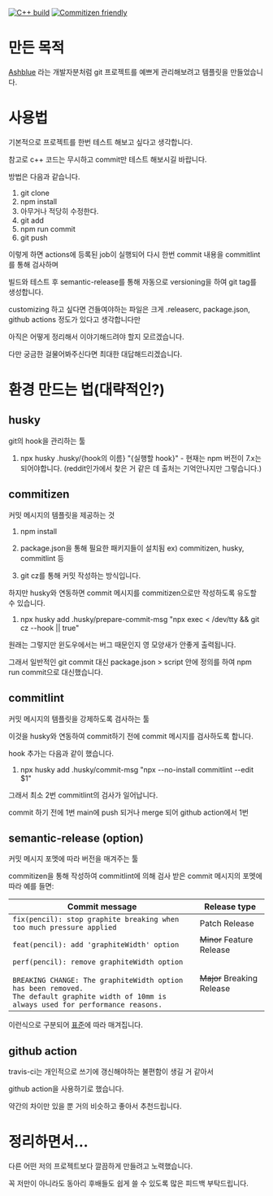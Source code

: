 [![C++ build](https://github.com/hookSSi/hookssi_template/actions/workflows/main.yml/badge.svg)](https://github.com/hookSSi/hookssi_template/actions/workflows/main.yml)
[![Commitizen friendly](https://img.shields.io/badge/commitizen-friendly-brightgreen.svg)](http://commitizen.github.io/cz-cli/)

# 만든 목적

[Ashblue](https://github.com/ashblue) 라는 개발자분처럼 git 프로젝트를 예쁘게 관리해보려고 템플릿을 만들었습니다.

# 사용법
기본적으로 프로젝트를 한번 테스트 해보고 싶다고 생각합니다.

참고로 c++ 코드는 무시하고 commit만 테스트 해보시길 바랍니다.

방법은 다음과 같습니다.

1. git clone
1. npm install 
1. 아무거나 적당히 수정한다.
1. git add
1. npm run commit
1. git push

이렇게 하면 actions에 등록된 job이 실행되어 다시 한번 commit 내용을 commitlint를 통해 검사하며

빌드와 테스트 후 semantic-release를 통해 자동으로 versioning을 하여 git tag를 생성합니다.

customizing 하고 싶다면 건들여야하는 파일은 크게 .releaserc, package.json, github actions 정도가 있다고 생각합니다만

아직은 어떻게 정리해서 이야기해드려야 할지 모르겠습니다.

다만 궁금한 걸물어봐주신다면 최대한 대답해드리겠습니다.

# 환경 만드는 법(대략적인?)

## husky

git의 hook을 관리하는 툴

1. npx husky .husky/{hook의 이름} "{실행할 hook}" - 현재는 npm 버전이 7.x는 되어야합니다. (reddit인가에서 찾은 거 같은 데 출처는 기억안나지만 그렇습니다.)

## commitizen

커밋 메시지의 템플릿을 제공하는 것

1. npm install

1. package.json을 통해 필요한 패키지들이 설치됨 ex) commitizen, husky, commitlint 등

1. git cz를 통해 커밋 작성하는 방식입니다.

하지만 husky와 연동하면 commit 메시지를 commitizen으로만 작성하도록 유도할 수 있습니다.

1. npx husky add .husky/prepare-commit-msg "npx exec < /dev/tty && git cz --hook || true"

원래는 그렇지만 윈도우에서는 버그 때문인지 영 모양새가 안좋게 출력됩니다.

그래서 일반적인 git commit 대신 package.json > script 안에 정의를 하여 npm run commit으로 대신했습니다.

## commitlint

커밋 메시지의 템플릿을 강제하도록 검사하는 툴

이것을 husky와 연동하여 commit하기 전에 commit 메시지를 검사하도록 합니다.

hook 추가는 다음과 같이 했습니다.

1. npx husky add .husky/commit-msg "npx --no-install commitlint --edit $1"

그래서 최소 2번 commitlint의 검사가 일어납니다.

commit 하기 전에 1번 main에 push 되거나 merge 되어 github action에서 1번

## semantic-release (option)

커밋 메시지 포멧에 따라 버전을 매겨주는 툴

commitizen을 통해 작성하여 commitlint에 의해 검사 받은 commit 메시지의 포멧에 따라 예를 들면:

| Commit message                                                                                                                                                                                   | Release type               |
| ------------------------------------------------------------------------------------------------------------------------------------------------------------------------------------------------ | -------------------------- |
| `fix(pencil): stop graphite breaking when too much pressure applied`                                                                                                                             | Patch Release              |
| `feat(pencil): add 'graphiteWidth' option`                                                                                                                                                       | ~~Minor~~ Feature Release  |
| `perf(pencil): remove graphiteWidth option`<br><br>`BREAKING CHANGE: The graphiteWidth option has been removed.`<br>`The default graphite width of 10mm is always used for performance reasons.` | ~~Major~~ Breaking Release |

이런식으로 구분되어 [표준](https://semver.org/lang/ko/)에 따라 매겨집니다.

## github action

travis-ci는 개인적으로 쓰기에 갱신해야하는 불편함이 생길 거 같아서

github action을 사용하기로 했습니다.

약간의 차이만 있을 뿐 거의 비슷하고 좋아서 추천드립니다.

# 정리하면서...

다른 어떤 저의 프로젝트보다 깔끔하게 만들려고 노력했습니다.

꼭 저만이 아니라도 동아리 후배들도 쉽게 쓸 수 있도록 많은 피드백 부탁드립니다.